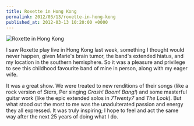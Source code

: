 ```yaml
---
title: Roxette in Hong Kong
permalink: 2012/03/13/roxette-in-hong-kong
published_at: 2012-03-13 10:20:00 +0000
---
```


 ![Roxette in Hong Kong](squarespace/images/ss/2024250d8164.jpg)

I saw Roxette play live in Hong Kong last week, something I thought would never happen, given Marie's brain tumor, the band's extended hiatus, and my location in the southern hemisphere. So it was a pleasure and privilege to see this childhood favourite band of mine in person, along with my eager wife.

It was a great show. We were treated to new renditions of their songs (like a rock version of _Stars_, Per singing _Crash! Boom! Bang!_) and some masterful guitar work (like the epic extended solos in _7Twenty7_ and _The Look_). But what stood out the most to me was the unadulterated passion and energy they all expressed. It was truly inspiring; I hope to feel and act the same way after the next 25 years of doing what I do.

